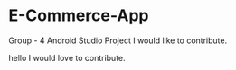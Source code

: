 # E-Commerce-App
Group - 4 Android Studio Project
I would like to contribute. 

hello I would love to contribute.
